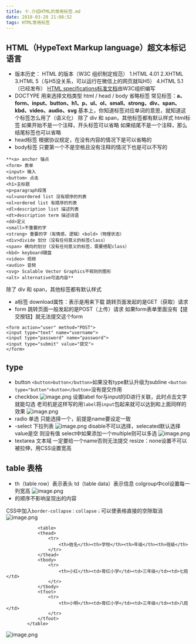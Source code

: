 ```yaml
---
title: 十.介绍HTML的常用标签.md
date: 2018-03-20 21:08:52
tags: HTML常用标签
---
```

## HTML（HypeText Markup language）超文本标记语言
- 版本历史：
HTML 的版本（W3C 组织制定规范）
1.HTML 4.01
2.XHTML
3.HTML 5（与H5没关系，可以运行在微信上的网页就叫H5）
4.HTML 5.1（已经发布）
[HTML specifications标准文档](https://www.w3.org/TR/html52/)由W3C组织编写
- DOCTYPE
用来选择文档类型
html / head / body
省略标签
常见标签：**a、form、input、button、h1、p、ul、ol、small、strong、div、span、kbd、video、audio、svg**
基本上，你知道标签对应单词的意思，就知道这个标签怎么用了（语义化）
除了 div 和 span，其他标签都有默认样式
html标签
如果开始不是一个注释，开头标签可以省略
如果结尾不是一个注释，那么结尾标签也可以省略
- head标签
根据协议规定，在没有内容的情况下是可以省略的
- body标签
只要第一个不是空格且没有注释的情况下也是可以不写的
```
**<a> anchor 锚点
<form> 表单
<input> 输入
<buttom> 点击
<h1>主标题
<p>paragraph段落
<ul>unordered list 没有顺序的列表
<ol>ordered list 有顺序的列表
<dl>description list 描述列表
<dt>description term 描述词语
<dd>定义
<small>不重要的字
<strong> 重要的字（有情感，逻辑）<bold>（物理状态）
<div>divide 划分（没有任何意义的标签class）
<span> 横向的划分（没有任何意义的标签，需要搭配class）
<kbd> keyboard键盘
<video> 视频
<audio> 音频
<svg> Scalable Vector Graphics不规则的图形
<alt> alternative可选内容**
```

除了 div 和 span，其他标签都有默认样式
- a标签
download属性：表示是用来下载
跳转页面发起的是GET（获取）请求
- form
跳转页面一般发起的是POST（上传）请求
如果form表单里面没有【提交按钮】就无法提交这个form
```
<form action="user" method="POST">  
<input type="text" name="username">  
<input type="password" name="password">  
<input type="submit" value="提交">  
</form>
```
## type
- button
`<button>button</button>`如果没有type默认升级为subline
`<button type="button">button</button>`没有提交作用
- checkbox
![image.png](https://upload-images.jianshu.io/upload_images/11007474-ddd398b6c254b935.png?imageMogr2/auto-orient/strip%7CimageView2/2/w/600)
设置label for与input的ID进行关联，此时点击文字就能勾选
老司机是这样写的用`label`将`input`包起来就可以达到和上面同样的效果
![image.png](https://upload-images.jianshu.io/upload_images/11007474-eb9e1cf2d70be7a1.png?imageMogr2/auto-orient/strip%7CimageView2/2/w/600)
- radio 单选
只能选择一个，前提是name要设定一致
- -select 下拉列表
![image.png](https://upload-images.jianshu.io/upload_images/11007474-a82d1f2aa92fc681.png?imageMogr2/auto-orient/strip%7CimageView2/2/w/1240)
disable不可以选择，selecated默认选择
value是空  则没有值
select中如果添加一个multiple则可以多选
![image.png](https://upload-images.jianshu.io/upload_images/11007474-c15373207d9f5b50.png?imageMogr2/auto-orient/strip%7CimageView2/2/w/1240)
- textarea 文本域
一定要给一个name否则无法提交
resize：none设置不可以被拉伸，用CSS设置宽高
## table 表格
- th（table row）表示表头  td（table data）表示信息
colgroup中col设置每一列宽高
![image.png](https://upload-images.jianshu.io/upload_images/11007474-c0bbdae019586e73.png?imageMogr2/auto-orient/strip%7CimageView2/2/w/1240)
- <thead><tbody><tfoot>的顺序不影响呈现出的内容
CSS中加入`border-collapse：collapse；`可以使表格直接的空隙取消
![image.png](https://upload-images.jianshu.io/upload_images/11007474-57bc84d14d1b7e14.png?imageMogr2/auto-orient/strip%7CimageView2/2/w/1240)
```
            <table>
            <thead>
                <tr>
                    <th>姓名</th><th>学校</th><th>年级</th><th>班级</th>
                </tr>
            </thead>
            <tbody>
                <tr>
                    <th>小红</th><td>育红小学</td><td>三年级</td><td>七班</td>
                </tr>
            </tbody>
            <tfoot>
                <tr>
                    <th>小明</th><td>育红小学</td><td>三年级</td><td>八班</td>
                </tr>
            </tfoot>
        </table>
```
![image.png](https://upload-images.jianshu.io/upload_images/11007474-ba2822a140b1cbf8.png?imageMogr2/auto-orient/strip%7CimageView2/2/w/1240)
